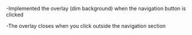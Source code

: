 -Implemented the overlay (dim background) when the navigation button is clicked

-The overlay closes when you click outside the navigation section

